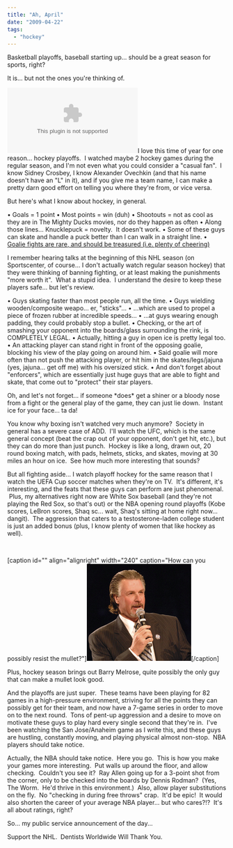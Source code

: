 ```yaml
---
title: "Ah, April"
date: "2009-04-22"
tags:
  - "hockey"
---
```


Basketball playoffs, baseball starting up... should be a great season for sports, right?

It is... but not the ones you're thinking of.

![](http://www.nationalpost.com/related/topics/450484.bin?size=404x272)I love this time of year for one reason... hockey playoffs.  I watched maybe 2 hockey games during the regular season, and I'm not even what you could consider a "casual fan".  I know Sidney Crosbey, I know Alexander Ovechkin (and that his name doesn't have an "L" in it), and if you give me a team name, I can make a pretty darn good effort on telling you where they're from, or vice versa.

But here's what I know about hockey, in general.

• Goals = 1 point • Most points = win (duh) • Shootouts = not as cool as they are in The Mighty Ducks movies, nor do they happen as often • Along those lines... Knucklepuck = novelty.  It doesn't work. • Some of these guys can skate and handle a puck better than I can walk in a straight line. • [Goalie fights are rare, and should be treasured (i.e. plenty of cheering)](http://www.youtube.com/watch?v=kfXCYIUJcNg) 

I remember hearing talks at the beginning of this NHL season (on Sportscenter, of course... I don't actually watch regular season hockey) that they were thinking of banning fighting, or at least making the punishments "more worth it".  What a stupid idea.  I understand the desire to keep these players safe... but let's review.

• Guys skating faster than most people run, all the time. • Guys wielding wooden/composite weapo... er, "sticks"... • ...which are used to propel a piece of frozen rubber at incredible speeds... • ...at guys wearing enough padding, they could probably stop a bullet. • Checking, or the art of smashing your opponent into the boards/glass surrounding the rink, is COMPLETELY LEGAL. • Actually, hitting a guy in open ice is pretty legal too. • An attacking player can stand right in front of the opposing goalie, blocking his view of the play going on around him. • Said goalie will more often than not push the attacking player, or hit him in the skates/legs/jajuna (yes, jajuna... get off me) with his oversized stick. • And don't forget about "enforcers", which are essentially just huge guys that are able to fight and skate, that come out to "protect" their star players. 

Oh, and let's not forget... if someone \*does\* get a shiner or a bloody nose from a fight or the general play of the game, they can just lie down.  Instant ice for your face... ta da!

You know why boxing isn't watched very much anymore?  Society in general has a severe case of ADD.  I'll watch the UFC, which is the same general concept (beat the crap out of your opponent, don't get hit, etc.), but they can do more than just punch.  Hockey is like a long, drawn out, 20 round boxing match, with pads, helmets, sticks, and skates, moving at 30 miles an hour on ice.  See how much more interesting that sounds?

But all fighting aside... I watch playoff hockey for the same reason that I watch the UEFA Cup soccer matches when they're on TV.  It's different, it's interesting, and the feats that these guys can perform are just phenomenal.  Plus, my alternatives right now are White Sox baseball (and they're not playing the Red Sox, so that's out) or the NBA opening round playoffs (Kobe scores, LeBron scores, Shaq sc... wait, Shaq's sitting at home right now... dangit).  The aggression that caters to a testosterone-laden college student is just an added bonus (plus, I know plenty of women that like hockey as well).

 

\[caption id="" align="alignright" width="240" caption="How can you possibly resist the mullet?"\]![How can you possibly resist the mullet?](images/barry-melrose1.jpg)\[/caption\]

Plus, hockey season brings out Barry Melrose, quite possibly the only guy that can make a mullet look good.

And the playoffs are just super.  These teams have been playing for 82 games in a high-pressure environment, striving for all the points they can possibly get for their team, and now have a 7-game series in order to move on to the next round.  Tons of pent-up aggression and a desire to move on motivate these guys to play hard every single second that they're in.  I've been watching the San Jose/Anaheim game as I write this, and these guys are hustling, constantly moving, and playing physical almost non-stop.  NBA players should take notice.

Actually, the NBA should take notice.  Here you go.  This is how you make your games more interesting.  Put walls up around the floor, and allow checking.  Couldn't you see it?  Ray Allen going up for a 3-point shot from the corner, only to be checked into the boards by Dennis Rodman?  (Yes, The Worm.  He'd thrive in this environment.)  Also, allow player substitutions on the fly.  No "checking in during free throws" crap.  It'd be epic!  It would also shorten the career of your average NBA player... but who cares?!?  It's all about ratings, right?

So... my public service announcement of the day...

Support the NHL.  Dentists Worldwide Will Thank You.
